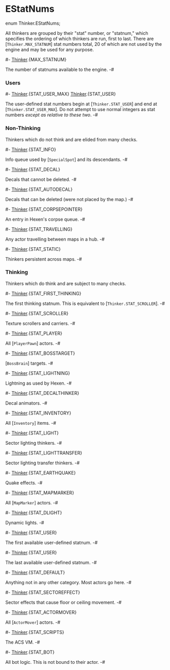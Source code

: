 # EStatNums

[ActorMover]: ../../MapFuncs/ActorMover.md
[BossBrain]: ../../Doom/BossBrain.md
[Inventory]: ../../Inventory/Inventory.md
[MapMarker]: ../../MapFuncs/MapMarker.md
[PlayerPawn]: ../../Players/PlayerPawn.md
[SpecialSpot]: ../../MapFuncs/SpecialSpot.md
[Thinker]: ../Thinker.md

<!-- api-declaration -->
enum Thinker.EStatNums;

<!-- api-definition -->
All thinkers are grouped by their "stat" number, or "statnum," which
specifies the ordering of which thinkers are run, first to last. There
are [`Thinker.MAX_STATNUM`] stat numbers total, 20 of which are not
used by the engine and may be used for any purpose.

<!-- api-variants -->
#-
[Thinker].{MAX_STATNUM}

The number of statnums available to the engine.
-#

### Users

#-
[Thinker].{STAT_USER_MAX}
[Thinker].{STAT_USER}

The user-defined stat numbers begin at [`Thinker.STAT_USER`] and end
at [`Thinker.STAT_USER_MAX`]. Do not attempt to use normal integers as
stat numbers *except as relative to these two*.
-#

### Non-Thinking

Thinkers which do not think and are elided from many checks.

#-
[Thinker].{STAT_INFO}

Info queue used by [`SpecialSpot`] and its descendants.
-#

#-
[Thinker].{STAT_DECAL}

Decals that cannot be deleted.
-#

#-
[Thinker].{STAT_AUTODECAL}

Decals that can be deleted (were not placed by the map.)
-#

#-
[Thinker].{STAT_CORPSEPOINTER}

An entry in Hexen's corpse queue.
-#

#-
[Thinker].{STAT_TRAVELLING}

Any actor travelling between maps in a hub.
-#

#-
[Thinker].{STAT_STATIC}

Thinkers persistent across maps.
-#

### Thinking

Thinkers which do think and are subject to many checks.

#-
[Thinker].{STAT_FIRST_THINKING}

The first thinking statnum. This is equivalent to
[`Thinker.STAT_SCROLLER`].
-#

#-
[Thinker].{STAT_SCROLLER}

Texture scrollers and carriers.
-#

#-
[Thinker].{STAT_PLAYER}

All [`PlayerPawn`] actors.
-#

#-
[Thinker].{STAT_BOSSTARGET}

[`BossBrain`] targets.
-#

#-
[Thinker].{STAT_LIGHTNING}

Lightning as used by Hexen.
-#

#-
[Thinker].{STAT_DECALTHINKER}

Decal animators.
-#

#-
[Thinker].{STAT_INVENTORY}

All [`Inventory`] items.
-#

#-
[Thinker].{STAT_LIGHT}

Sector lighting thinkers.
-#

#-
[Thinker].{STAT_LIGHTTRANSFER}

Sector lighting transfer thinkers.
-#

#-
[Thinker].{STAT_EARTHQUAKE}

Quake effects.
-#

#-
[Thinker].{STAT_MAPMARKER}

All [`MapMarker`] actors.
-#

#-
[Thinker].{STAT_DLIGHT}

Dynamic lights.
-#

#-
[Thinker].{STAT_USER}

The first available user-defined statnum.
-#

#-
[Thinker].{STAT_USER}

The last available user-defined statnum.
-#

#-
[Thinker].{STAT_DEFAULT}

Anything not in any other category. Most actors go here.
-#

#-
[Thinker].{STAT_SECTOREFFECT}

Sector effects that cause floor or ceiling movement.
-#

#-
[Thinker].{STAT_ACTORMOVER}

All [`ActorMover`] actors.
-#

#-
[Thinker].{STAT_SCRIPTS}

The ACS VM.
-#

#-
[Thinker].{STAT_BOT}

All bot logic. This is not bound to their actor.
-#
